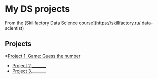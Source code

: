 # My DS projects
From the [Skillfactory Data Science course](https://skillfactory.ru/
data-scientist)

## Projects

*[Project 1. Game: Guess the number](https://github.com/dariazvonareva/my_task.git)
* [Project 2._______](_____)
* [Project 3._______](_____)